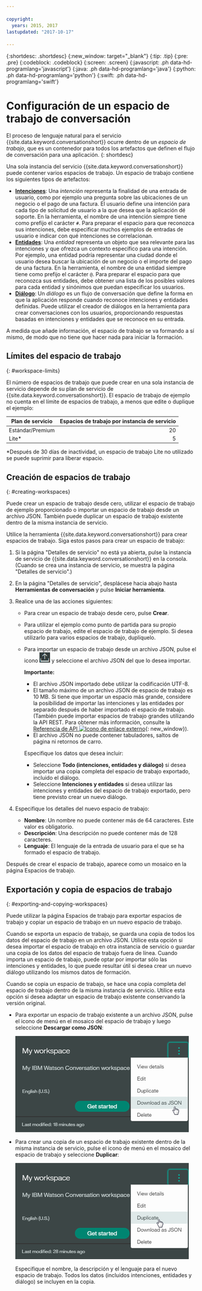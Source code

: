 ```yaml
---

copyright:
  years: 2015, 2017
lastupdated: "2017-10-17"

---
```


{:shortdesc: .shortdesc}
{:new_window: target="_blank"}
{:tip: .tip}
{:pre: .pre}
{:codeblock: .codeblock}
{:screen: .screen}
{:javascript: .ph data-hd-programlang='javascript'}
{:java: .ph data-hd-programlang='java'}
{:python: .ph data-hd-programlang='python'}
{:swift: .ph data-hd-programlang='swift'}

# Configuración de un espacio de trabajo de conversación

El proceso de lenguaje natural para el servicio {{site.data.keyword.conversationshort}} ocurre dentro de un *espacio de trabajo*, que es un contenedor para todos los artefactos que definen el flujo de conversación para una aplicación.
{: shortdesc}

Una sola instancia del servicio {{site.data.keyword.conversationshort}} puede contener varios espacios de trabajo. Un espacio de trabajo contiene los siguientes tipos de artefactos:

- [**Intenciones**](intents.html): Una *intención* representa la finalidad de una entrada de usuario, como por ejemplo una pregunta sobre las ubicaciones de un negocio o el pago de una factura. El usuario define una intención para cada tipo de solicitud de usuario a la que desea que la aplicación dé soporte. En la herramienta, el nombre de una intención siempre tiene como prefijo el carácter `#`. Para preparar el espacio para que reconozca sus intenciones, debe especificar muchos ejemplos de entradas de usuario e indicar con qué intenciones se correlacionan.
- [**Entidades**](entities.html): Una *entidad* representa un objeto que sea relevante para las intenciones y que ofrezca un contexto específico para una intención. Por ejemplo, una entidad podría representar una ciudad donde el usuario desea buscar la ubicación de un negocio o el importe del pago de una factura. En la herramienta, el nombre de una entidad siempre tiene como prefijo el carácter `@`. Para preparar el espacio para que reconozca sus entidades, debe obtener una lista de los posibles valores para cada entidad y sinónimos que puedan especificar los usuarios.
- [**Diálogo**](dialog-build.html): Un *diálogo* es un flujo de conversación que define la forma en que la aplicación responde cuando reconoce intenciones y entidades definidas. Puede utilizar el creador de diálogos en la herramienta para crear conversaciones con los usuarios, proporcionando respuestas basadas en intenciones y entidades que se reconoce en su entrada.

A medida que añade información, el espacio de trabajo se va formando a sí mismo, de modo que no tiene que hacer nada para iniciar la formación.

## Límites del espacio de trabajo
{: #workspace-limits}

El número de espacios de trabajo que puede crear en una sola instancia de servicio depende de su plan de servicio de {{site.data.keyword.conversationshort}}. El espacio de trabajo de ejemplo no cuenta en el límite de espacios de trabajo, a menos que edite o duplique el ejemplo:

| Plan de servicio     | Espacios de trabajo por instancia de servicio |
|------------------|--------------------------------:|
| Estándar/Premium |                              20 |
| Lite*            |                               5 |

*Después de 30 días de inactividad, un espacio de trabajo Lite no utilizado se puede suprimir para liberar espacio.

## Creación de espacios de trabajo
{: #creating-workspaces}

Puede crear un espacio de trabajo desde cero, utilizar el espacio de trabajo de ejemplo proporcionado o importar un espacio de trabajo desde un archivo JSON. También puede duplicar un espacio de trabajo existente dentro de la misma instancia de servicio.

Utilice la herramienta {{site.data.keyword.conversationshort}} para crear espacios de trabajo. Siga estos pasos para crear un espacio de trabajo:

1.  Si la página "Detalles de servicio" no está ya abierta, pulse la instancia de servicio de {{site.data.keyword.conversationshort}} en la consola. (Cuando se crea una instancia de servicio, se muestra la página "Detalles de servicio".)

1.  En la página "Detalles de servicio", desplácese hacia abajo hasta **Herramientas de conversación** y pulse **Iniciar herramienta**.

1.  Realice una de las acciones siguientes:
    - Para crear un espacio de trabajo desde cero, pulse **Crear**.
    - Para utilizar el ejemplo como punto de partida para su propio espacio de trabajo, edite el espacio de trabajo de ejemplo. Si desea utilizarlo para varios espacios de trabajo, duplíquelo.
    - Para importar un espacio de trabajo desde un archivo JSON, pulse el icono ![Importar espacio de trabajo](images/workspace_import.png) y seleccione el archivo JSON del que lo desea importar.

        **Importante:**

        - El archivo JSON importado debe utilizar la codificación UTF-8.
        - El tamaño máximo de un archivo JSON de espacio de trabajo es 10 MB. Si tiene que importar un espacio más grande, considere la posibilidad de importar las intenciones y las entidades por separado después de haber importado el espacio de trabajo. (También puede importar espacios de trabajo grandes utilizando la API REST. Para obtener más información, consulte la [Referencia de API ![Icono de enlace externo](../../icons/launch-glyph.svg "Icono de enlace externo")](https://www.ibm.com/watson/developercloud/conversation/api/v1/#create_workspace){: new_window}).
        - El archivo JSON no puede contener tabuladores, saltos de página ni retornos de carro.

        Especifique los datos que desea incluir:

        - Seleccione **Todo (intenciones, entidades y diálogo)** si desea importar una copia completa del espacio de trabajo exportado, incluido el diálogo.
        - Seleccione **Intenciones y entidades** si desea utilizar las intenciones y entidades del espacio de trabajo exportado, pero tiene previsto crear un nuevo diálogo.

1.  Especifique los detalles del nuevo espacio de trabajo:
    - **Nombre**: Un nombre no puede contener más de 64 caracteres. Este valor es obligatorio.
    - **Descripción**: Una descripción no puede contener más de 128 caracteres.
    - **Lenguaje**: El lenguaje de la entrada de usuario para el que se ha formado el espacio de trabajo.

Después de crear el espacio de trabajo, aparece como un mosaico en la página Espacios de trabajo.

## Exportación y copia de espacios de trabajo
{: #exporting-and-copying-workspaces}

Puede utilizar la página Espacios de trabajo para exportar espacios de trabajo y copiar un espacio de trabajo en un nuevo espacio de trabajo.

Cuando se exporta un espacio de trabajo, se guarda una copia de todos los datos del espacio de trabajo en un archivo JSON. Utilice esta opción si desea importar el espacio de trabajo en otra instancia de servicio o guardar una copia de los datos del espacio de trabajo fuera de línea. Cuando importa un espacio de trabajo, puede optar por importar sólo las intenciones y entidades, lo que puede resultar útil si desea crear un nuevo diálogo utilizando los mismos datos de formación.

Cuando se copia un espacio de trabajo, se hace una copia completa del espacio de trabajo dentro de la misma instancia de servicio. Utilice esta opción si desea adaptar un espacio de trabajo existente conservando la versión original.

- Para exportar un espacio de trabajo existente a un archivo JSON, pulse el icono de menú en el mosaico del espacio de trabajo y luego seleccione **Descargar como JSON**:

    ![Captura de pantalla que muestra la opción de menú Descargar como JSON](images/workspace_export.png)
- Para crear una copia de un espacio de trabajo existente dentro de la misma instancia de servicio, pulse el icono de menú en el mosaico del espacio de trabajo y seleccione **Duplicar**:

    ![Captura de pantalla que muestra la opción de menú Duplicar](images/workspace_duplicate.png)

    Especifique el nombre, la descripción y el lenguaje para el nuevo espacio de trabajo. Todos los datos (incluidos intenciones, entidades y diálogo) se incluyen en la copia.

